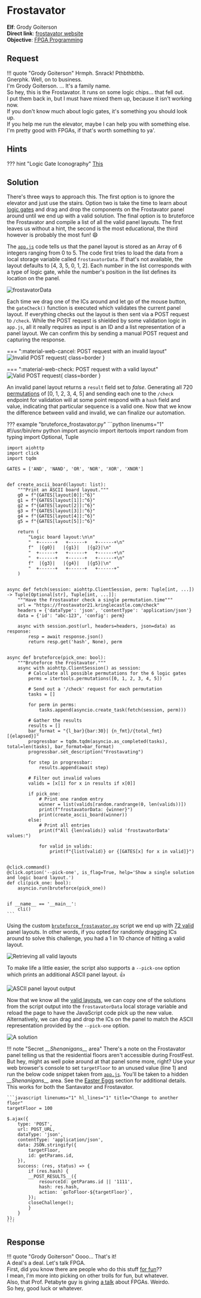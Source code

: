 # Frostavator

**Elf**: Grody Goiterson<br/>
**Direct link**: [frostavator website](https://frostavator21.kringlecastle.com?challenge=frostavator&id=105dca6f-8473-4bc6-b97f-ff0132c0f812)<br/>
**Objective**: [FPGA Programming](../objectives/o13.md)


## Request

!!! quote "Grody Goiterson"
    Hrmph. Snrack! Pthbthbthb.<br/>
    Gnerphk. Well, on to business.<br/>
    I'm Grody Goiterson. ... It's a family name.<br/>
    So hey, this is the Frostavator. It runs on some logic chips... that fell out.<br/>
    I put them back in, but I must have mixed them up, because it isn't working now.<br/>
    If you don't know much about logic gates, it's something you should look up.<br/>
    If you help me run the elevator, maybe I can help you with something else.<br/>
    I'm pretty good with FPGAs, if that's worth something to ya'.


## Hints

??? hint "Logic Gate Iconography"
    [This](https://www.geeksforgeeks.org/introduction-of-logic-gates/)


## Solution

There's three ways to approach this. The first option is to ignore the elevator and just use the stairs. Option two is take the time to learn about [logic gates](https://www.geeksforgeeks.org/introduction-of-logic-gates/) and drag and drop the components on the Frostavator panel around until we end up with a valid solution. The final option is to bruteforce the Frostavator and compile a list of all the valid panel layouts. The first leaves us without a hint, the second is the most educational, the third however is probably the most fun! :smile:

The [`app.js`](../artifacts/hints/h13/app.js) code tells us that the panel layout is stored as an Array of 6 integers ranging from 0 to 5. The code first tries to load the data from a local storage variable called `frostavatorData`. If that's not available, the layout defaults to [4, 3, 5, 0, 1, 2]. Each number in the list corresponds with a type of logic gate, while the number's position in the list defines its location on the panel.

![frostavatorData](../img/hints/h13/frostavator_data.png)

Each time we drag one of the ICs around and let go of the mouse button, the `gateCheck()` function is executed which validates the current panel layout. If everything checks out the layout is then sent via a POST request to `/check`. While the POST request is shielded by some validation logic in `app.js`, all it really requires as input is an ID and a list representation of a panel layout. We can confirm this by sending a manual POST request and capturing the response.

=== ":material-web-cancel: POST request with an invalid layout"
    ![Invalid POST request](../img/hints/h13/invalid_layout.png){ class=border }

=== ":material-web-check: POST request with a valid layout"
    ![Valid POST request](../img/hints/h13/valid_layout.png){ class=border }

An invalid panel layout returns a `result` field set to *false*. Generating all 720 [permutations](https://en.wikipedia.org/wiki/Permutation) of [0, 1, 2, 3, 4, 5] and sending each one to the `/check` endpoint for validation will at some point respond with a `hash` field and value, indicating that particular sequence is a valid one. Now that we know the difference between valid and invalid, we can finalize our automation.

??? example "bruteforce_frostavator.py"
    ```python linenums="1"
    #!/usr/bin/env python
    import asyncio
    import itertools
    import random
    from typing import Optional, Tuple

    import aiohttp
    import click
    import tqdm

    GATES = ['AND', 'NAND', 'OR', 'NOR', 'XOR', 'XNOR']


    def create_ascii_board(layout: list):
        """Print an ASCII board layout."""
        g0 = f"{GATES[layout[0]]:^6}"
        g1 = f"{GATES[layout[1]]:^6}"
        g2 = f"{GATES[layout[2]]:^6}"
        g3 = f"{GATES[layout[3]]:^6}"
        g4 = f"{GATES[layout[4]]:^6}"
        g5 = f"{GATES[layout[5]]:^6}"

        return (
            "Logic board layout:\n\n"
            "  +------+   +------+   +------+\n"
            f"  |{g0}|   |{g1}|   |{g2}|\n"
            "  +------+   +------+   +------+\n"
            "  +------+   +------+   +------+\n"
            f"  |{g3}|   |{g4}|   |{g5}|\n"
            "  +------+   +------+   +------+"
        )


    async def fetch(session: aiohttp.ClientSession, perm: Tuple[int, ...]) -> Tuple[Optional[str], Tuple[int, ...]]:
        """Have the Frostavator check a single permutation.time"""
        url = "https://frostavator21.kringlecastle.com/check"
        headers = {'dataType': 'json', 'contentType': 'application/json'}
        data = {'id': "abc-123", 'config': perm}

        async with session.post(url, headers=headers, json=data) as response:
            resp = await response.json()
            return resp.get('hash', None), perm


    async def bruteforce(pick_one: bool):
        """Bruteforce the Frostavator."""
        async with aiohttp.ClientSession() as session:
            # Calculate all possible permutations for the 6 logic gates
            perms = itertools.permutations([0, 1, 2, 3, 4, 5])

            # Send out a '/check' request for each permutation
            tasks = []

            for perm in perms:
                tasks.append(asyncio.create_task(fetch(session, perm)))

            # Gather the results
            results = []
            bar_format = "{l_bar}{bar:30}| {n_fmt}/{total_fmt} [{elapsed}]"
            progressbar = tqdm.tqdm(asyncio.as_completed(tasks), total=len(tasks), bar_format=bar_format)
            progressbar.set_description("Frostavating")

            for step in progressbar:
                results.append(await step)

            # Filter out invalid values
            valids = [x[1] for x in results if x[0]]

            if pick_one:
                # Print one random entry
                winner = list(valids[random.randrange(0, len(valids))])
                print(f"frostavatorData: {winner}")
                print(create_ascii_board(winner))
            else:
                # Print all entries
                print(f"All {len(valids)} valid 'frostavatorData' values:")

                for valid in valids:
                    print(f"{list(valid)} or {[GATES[x] for x in valid]}")


    @click.command()
    @click.option('--pick-one', is_flag=True, help='Show a single solution and logic board layout.')
    def cli(pick_one: bool):
        asyncio.run(bruteforce(pick_one))


    if __name__ == '__main__':
        cli()
    ```

Using the custom [`bruteforce_frostavator.py`](../tools/hints/h13/bruteforce_frostavator.py) script we end up with [72 valid](../tools/hints/h13/valid_combinations.txt) panel layouts. In other words, if you opted for randomly dragging ICs around to solve this challenge, you had a 1 in 10 chance of hitting a valid layout.

![Retrieving all valid layouts](../img/hints/h13/script_output_1.png)

To make life a little easier, the script also supports a `--pick-one` option which prints an additional ASCII panel layout. :thumbsup:

![ASCII panel layout output](../img/hints/h13/script_output_2.png)

Now that we know all the [valid layouts](../tools/hints/h13/valid_combinations.txt), we can copy one of the solutions from the script output into the `frostavatorData` local storage variable and reload the page to have the JavaScript code pick up the new value. Alternatively, we can drag and drop the ICs on the panel to match the ASCII representation provided by the `--pick-one` option.

![A solution](../img/hints/h13/a_solution.png)


!!! note "Secret *\_\_Shenanigans\_\_* area<span id="shenanigans"></span>"
    There's a note on the Frostavator panel telling us that the residential floors aren't accessible during FrostFest. But hey, might as well poke around at that panel some more, right? Use your web browser's console to set `targetFloor` to an unused value (line 1) and run the below code snippet taken from [`app.js`](../artifacts/hints/h13/app.js). You'll be taken to a hidden *\_\_Shenanigans\_\_* area. See the [Easter Eggs](../easter_eggs.md#the-discworld) section for additional details. This works for both the Santavator and Frostavator.

    ```javascript linenums="1" hl_lines="1" title="Change to another floor"
    targetFloor = 100

    $.ajax({
        type: 'POST',
        url: POST_URL,
        dataType: 'json',
        contentType: 'application/json',
        data: JSON.stringify({ 
            targetFloor,
            id: getParams.id,
        }),
        success: (res, status) => {
            if (res.hash) {
            __POST_RESULTS__({
                resourceId: getParams.id || '1111',
                hash: res.hash,
                action: `goToFloor-${targetFloor}`,
            });
            closeChallenge();
            }
        }
    });
    ```



## Response

!!! quote "Grody Goiterson"
    Oooo... That's it!<br/>
    A deal's a deal. Let's talk FPGA.<br/>
    First, did you know there are people who do this stuff [for fun](https://www.fpga4fun.com/MusicBox.html)??<br/>
    I mean, I'm more into picking on other trolls for fun, but whatever.<br/>
    Also, that Prof. Petabyte guy is giving [a talk](https://www.youtube.com/watch?v=GFdG1PJ4QjA) about FPGAs. Weirdo.<br/>
    So hey, good luck or whatever.
